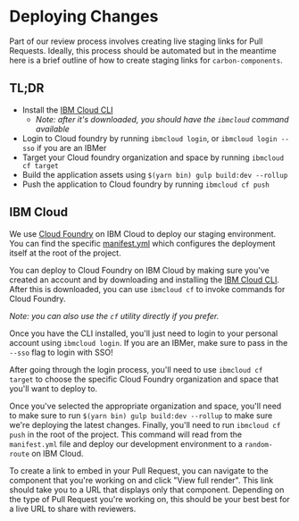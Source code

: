 # Deploying Changes

Part of our review process involves creating live staging links for Pull Requests. Ideally, this process should be automated but in the meantime here is a brief outline of how to create staging links for `carbon-components`.

## TL;DR

- Install the [IBM Cloud CLI](https://console.bluemix.net/docs/cli/index.html)
  - _Note: after it's downloaded, you should have the `ibmcloud` command available_
- Login to Cloud foundry by running `ibmcloud login`, or `ibmcloud login --sso` if you are an IBMer
- Target your Cloud foundry organization and space by running `ibmcloud cf target`
- Build the application assets using `$(yarn bin) gulp build:dev --rollup`
- Push the application to Cloud foundry by running `ibmcloud cf push`

## IBM Cloud

We use [Cloud Foundry](https://www.cloudfoundry.org/) on IBM Cloud to deploy our staging environment. You can find the specific [manifest.yml](../manifest.yml) which configures the deployment itself at the root of the project.

You can deploy to Cloud Foundry on IBM Cloud by making sure you've created an account and by downloading and installing the [IBM Cloud CLI](https://console.bluemix.net/docs/cli/index.html). After this is downloaded, you can use `ibmcloud cf` to invoke commands for Cloud Foundry.

_Note: you can also use the `cf` utility directly if you prefer._

Once you have the CLI installed, you'll just need to login to your personal account using `ibmcloud login`. If you are an IBMer, make sure to pass in the `--sso` flag to login with SSO!

After going through the login process, you'll need to use `ibmcloud cf target` to choose the specific Cloud Foundry organization and space that you'll want to deploy to.

Once you've selected the appropriate organization and space, you'll need to make sure to run `$(yarn bin) gulp build:dev --rollup` to make sure we're deploying the latest changes. Finally, you'll need to run `ibmcloud cf push` in the root of the project. This command will read from the `manifest.yml` file and deploy our development environment to a `random-route` on IBM Cloud.

To create a link to embed in your Pull Request, you can navigate to the component that you're working on and click "View full render". This link should take you to a URL that displays only that component. Depending on the type of Pull Request you're working on, this should be your best best for a live URL to share with reviewers.
